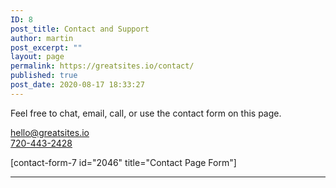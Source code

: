 ```yaml
---
ID: 8
post_title: Contact and Support
author: martin
post_excerpt: ""
layout: page
permalink: https://greatsites.io/contact/
published: true
post_date: 2020-08-17 18:33:27
---
```

<!-- wp:paragraph -->
<p>Feel free to chat, email, call, or use the contact form on this page. </p>
<!-- /wp:paragraph -->

<!-- wp:paragraph -->
<p><a href="mailto:hello@greatsites.io">hello@greatsites.io</a> <br><a href="tel:+1-720-443-2428">720-443-2428</a> </p>
<!-- /wp:paragraph -->

<!-- wp:paragraph -->
<p>[contact-form-7 id="2046" title="Contact Page Form"]</p>
<!-- /wp:paragraph -->

<!-- wp:separator -->
<hr class="wp-block-separator"/>
<!-- /wp:separator -->